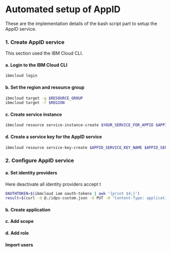 # Automated setup of AppID

These are the implementation details of the bash script part to setup the AppID service.

### 1. Create AppID service

This section used the IBM Cloud CLI.

#### a. Login to the IBM Cloud CLI

```sh
ibmcloud login
```

#### b. Set the region and resource group

```sh
ibmcloud target -g $RESOURCE_GROUP
ibmcloud target -r $REGION
```

#### c. Create service instance

```sh
ibmcloud resource service-instance-create $YOUR_SERVICE_FOR_APPID $APPID_SERVICE_NAME $SERVICE_PLAN $REGION
```

#### d. Create a service key for the AppID service

```sh
ibmcloud resource service-key-create $APPID_SERVICE_KEY_NAME $APPID_SERVICE_KEY_ROLE --instance-name $YOUR_SERVICE_FOR_APPID
```

### 2. Configure AppID service

#### a. Set identity providers

Here deactivate all identity providers accept t

```sh
OAUTHTOKEN=$(ibmcloud iam oauth-tokens | awk '{print $4;}')
result=$(curl -d @./idps-custom.json -X PUT -H "Content-Type: application/json" -H "Authorization: Bearer $OAUTHTOKEN" $MANAGEMENTURL/config/idps/custom)
```

#### b. Create application

#### c. Add scope

#### d. Add role

#### Import users